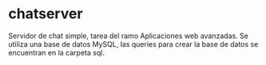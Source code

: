 # chatserver

Servidor de chat simple, tarea del  ramo Aplicaciones web avanzadas.
Se utiliza una base de datos MySQL, las queries para crear la base de datos se encuentran en la carpeta sql.
